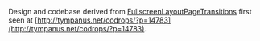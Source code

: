 Design and codebase derived from [FullscreenLayoutPageTransitions](https://github.com/codrops/FullscreenLayoutPageTransitions) first seen at [http://tympanus.net/codrops/?p=14783](http://tympanus.net/codrops/?p=14783).
